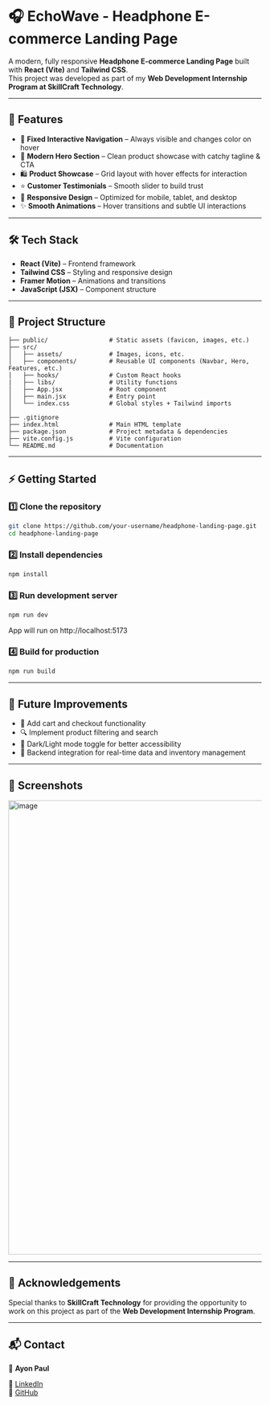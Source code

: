 # 🎧 EchoWave - Headphone E-commerce Landing Page

A modern, fully responsive **Headphone E-commerce Landing Page** built with **React (Vite)** and **Tailwind CSS**.  
This project was developed as part of my **Web Development Internship Program at SkillCraft Technology**.  

---

## 🚀 Features
- 🧭 **Fixed Interactive Navigation** – Always visible and changes color on hover  
- 🎨 **Modern Hero Section** – Clean product showcase with catchy tagline & CTA  
- 🛍️ **Product Showcase** – Grid layout with hover effects for interaction  
- ⭐ **Customer Testimonials** – Smooth slider to build trust  
- 📱 **Responsive Design** – Optimized for mobile, tablet, and desktop  
- ✨ **Smooth Animations** – Hover transitions and subtle UI interactions  

---

## 🛠️ Tech Stack
- **React (Vite)** – Frontend framework  
- **Tailwind CSS** – Styling and responsive design  
- **Framer Motion** – Animations and transitions  
- **JavaScript (JSX)** – Component structure  

---

## 📂 Project Structure
```plaintext
├── public/                 # Static assets (favicon, images, etc.)
├── src/
│   ├── assets/             # Images, icons, etc.
│   ├── components/         # Reusable UI components (Navbar, Hero, Features, etc.)
│   ├── hooks/              # Custom React hooks 
|   ├── libs/               # Utility functions
│   ├── App.jsx             # Root component
│   ├── main.jsx            # Entry point
│   └── index.css           # Global styles + Tailwind imports
│   
├── .gitignore
├── index.html              # Main HTML template
├── package.json            # Project metadata & dependencies
├── vite.config.js          # Vite configuration
└── README.md               # Documentation
```


---

## ⚡ Getting Started

### 1️⃣ Clone the repository
```bash
git clone https://github.com/your-username/headphone-landing-page.git
cd headphone-landing-page
```

### 2️⃣ Install dependencies
```bash
npm install
```

### 3️⃣ Run development server
```bash
npm run dev
```

App will run on http://localhost:5173

### 4️⃣ Build for production
```bash
npm run build
```

---

## 🎯 Future Improvements
- 🛒 Add cart and checkout functionality  
- 🔍 Implement product filtering and search  
- 🌙 Dark/Light mode toggle for better accessibility  
- 🔗 Backend integration for real-time data and inventory management  

---

## 📸 Screenshots
<img width="1900" height="904" alt="image" src="https://github.com/user-attachments/assets/4143adc5-3ceb-4503-8d52-13e299810695" />


---

## 🙌 Acknowledgements
Special thanks to **SkillCraft Technology** for providing the opportunity to work on this project as part of the **Web Development Internship Program**.  

---

## 📬 Contact
👤 **Ayon Paul**  

🔗 [LinkedIn](https://www.linkedin.com/in/ayon2407s/)  
🔗 [GitHub](https://github.com/ayon8906)  

